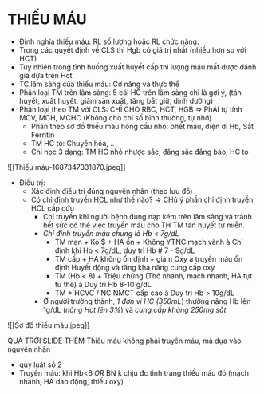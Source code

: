 # THIẾU MÁU
- Định nghĩa thiếu máu: RL số lượng hoặc RL chức năng.  
- Trong các quyết định về CLS thì Hgb có giá trị nhất (nhiều hơn so với HCT)  
- Tuy nhiên trong tình huống xuất huyết cấp thì lượng máu mất được đánh giá dựa trên Hct
- TC lâm sàng của thiếu máu: Cơ năng và thực thể
- Phân loại TM trên lâm sàng: 5 cái HC trên lâm sàng chỉ là gợi ý, (tán huyết, xuất huyết, giảm sản xuất, tăng bắt giữ, dinh dưỡng)
- Phân loại theo TM với CLS: CHỈ CHO RBC, HCT, HGB => PhẢI tự tính MCV, MCH, MCHC (Không cho chỉ số bình thường, tự nhớ)
	- Phân theo sơ đồ thiếu máu hồng cầu nhỏ: phết máu, điện di Hb, Sắt Ferritin
	- TM HC to: Chuyển hóa, ..
	- Chỉ học 3 dạng: TM HC nhỏ nhược sắc, đẳng sắc đẳng bào, HC to

![[Thiếu máu-1687347331870.jpeg]]

- Điều trị:
	- Xác định điều trị đúng nguyên nhân (theo lưu đồ)
	- Có chỉ định truyền HCL như thế nào? => CHú ý phần chỉ định truyền HCL cấp cứu
		- Chỉ truyền khi người bệnh dung nạp kém trên lâm sàng và tránh hết sức có thể việc truyền máu cho TH TM tán huyết tự miễn.
		- _Chỉ định truyền máu chung là Hb < 7g/dL_
			- TM mạn + Ko $ + HA ổn + Không YTNC mạch vành à Chỉ định khi Hb < 7g/dL, duy trì Hb # 7 - 9g/dL
			- TM cấp + HA không ổn định + giảm Oxy à truyền máu ổn định Huyết động và tăng khả năng cung cấp oxy
			- TM (Hb < 8) + Triệu chứng (Thở nhanh, mạch nhanh, HA tụt tư thế) à Duy trì Hb 8-10 g/dL
			- TM + HCVC / NC NMCT cấp cao à Duy trì Hb > 10g/dL
		- Ở người trưởng thành, _1 đơn vị HC (350mL_) thường nâng Hb lên 1g/dL (_nâng Hct lên 3%_) và _cung cấp khảng 250mg sắt_

![[Sơ đồ thiếu máu.jpeg]]



QUÁ TRỜI SLIDE THÊM
Thiếu máu không phải truyền máu, mà dựa vào nguyên nhân
- quy luật số 2
- Truyền máu: khi Hb<6 *OR* BN k chịu đc tình trạng thiếu máu đó (mạch nhanh, HA dao động, thiếu oxy)